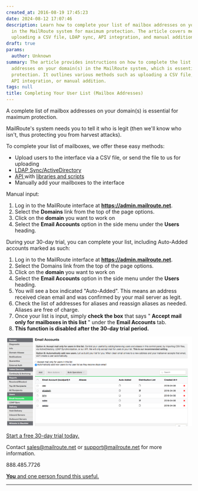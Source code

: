 ```yaml
---
created_at: 2016-08-19 17:45:23
date: 2024-08-12 17:07:46
description: Learn how to complete your list of mailbox addresses on your domain(s)
  in the MailRoute system for maximum protection. The article covers methods like
  uploading a CSV file, LDAP sync, API integration, and manual addition.
draft: true
params:
  author: Unknown
summary: The article provides instructions on how to complete the list of mailbox
  addresses on your domain(s) in the MailRoute system, which is essential for maximum
  protection. It outlines various methods such as uploading a CSV file, LDAP sync,
  API integration, or manual addition.
tags: null
title: Completing Your User List (Mailbox Addresses)
---
```



A complete list of mailbox addresses on your domain(s) is essential for
maximum protection.

MailRoute's system needs you to tell it who is legit (then we'll know who
isn't, thus protecting you from harvest attacks).

To complete your list of mailboxes, we offer these easy methods:

  * Upload users to the interface via a CSV file, or send the file to us for uploading
  * [LDAP Sync/ActiveDirectory](https://support.mailroute.net/hc/en-us/articles/115000403387-ActiveDirectory-LDAP-Synchronization?)
  * [API ](https://support.mailroute.net/hc/en-us/articles/224060448)with [libraries and scripts](https://github.com/mailroute)
  * Manually add your mailboxes to the interface

Manual input:

  1. Log in to the MailRoute interface at **<https://admin.mailroute.net>**.
  2. Select the **Domains** link from the top of the page options. 
  3. Click on the **domain** you want to work on
  4. Select the **Email Accounts** option in the side menu under the **Users** heading. 

During your 30-day trial, you can complete your list, including Auto-Added
accounts marked as such:

  1. Log in to the MailRoute interface at **<https://admin.mailroute.net>**.
  2. Select the Domains link from the top of the page options. 
  3. Click on the **domain** you want to work on
  4. Select the **Email Accounts** option in the side menu under the **Users** heading. 
  5. You will see a box indicated "Auto-Added". This means an address received clean email and was confirmed by your mail server as legit.
  6. Check the list of addresses for aliases and reassign aliases as needed. Aliases are free of charge. 
  7. Once your list is input, simply **check the box** that says " **Accept mail only for mailboxes in this list** " under the **Email Accounts** tab.
  8. **This function is disabled after the 30-day trial period.**

![Screen_Shot_2018-04-06_at_11.19.16_AM.png](360001471308.png)

[Start a free 30-day trial today.](http://mailroute.net/signup.html)

Contact [sales@mailroute.net](mailto:sales@mailroute.net) or
[support@mailroute.net](mailto:support@mailroute.net) for more information.

888.485.7726

[**You** and one person found this
useful.](https://support.mailroute.net/forums/22372666/entries/29078036/voters)  
  
---

